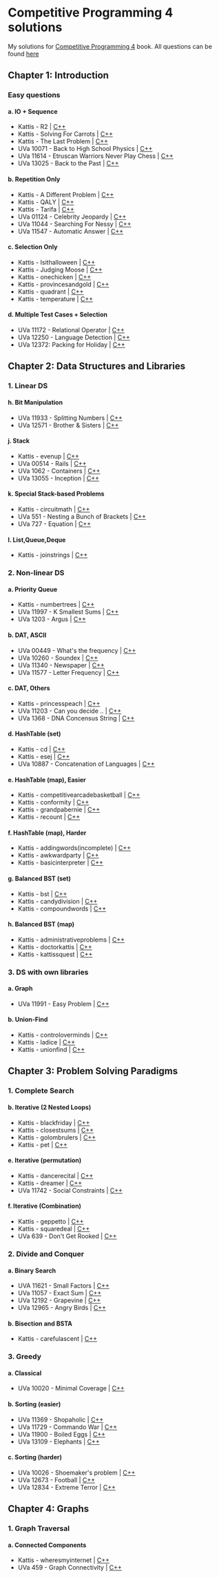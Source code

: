 # Competitive Programming 4 solutions
My solutions for [Competitive Programming 4](https://cpbook.net) book. All questions can be found [here](https://cpbook.net/methodstosolve)



## Chapter 1: Introduction
### Easy questions
#### a. IO + Sequence
* Kattis - R2 | [C++](./Chapter%201:%20Introduction/Easy%20questions/a.%20IO%20+%20Sequence/Kattis%20-%20R2.cpp)
* Kattis - Solving For Carrots | [C++](./Chapter%201:%20Introduction/Easy%20questions/a.%20IO%20+%20Sequence/Kattis%20-%20Solving%20For%20Carrots.cpp)
* Kattis - The Last Problem | [C++](./Chapter%201:%20Introduction/Easy%20questions/a.%20IO%20+%20Sequence/Kattis%20-%20The%20Last%20Problem.cpp)
* UVa 10071 - Back to High School Physics | [C++](./Chapter%201:%20Introduction/Easy%20questions/a.%20IO%20+%20Sequence/UVa%2010071%20-%20Back%20to%20High%20School%20Physics.cpp)
* UVa 11614 - Etruscan Warriors Never Play Chess | [C++](./Chapter%201:%20Introduction/Easy%20questions/a.%20IO%20+%20Sequence/UVa%2011614%20-%20Etruscan%20Warriors%20Never%20Play%20Chess.cpp)
* UVa 13025 - Back to the Past | [C++](./Chapter%201:%20Introduction/Easy%20questions/a.%20IO%20+%20Sequence/UVa%2013025%20-%20Back%20to%20the%20Past.cpp)
#### b. Repetition Only
* Kattis - A Different Problem | [C++](./Chapter%201:%20Introduction/Easy%20questions/b.%20Repetition%20Only/Kattis%20-%20A%20Different%20Problem.cpp)
* Kattis - QALY | [C++](./Chapter%201:%20Introduction/Easy%20questions/b.%20Repetition%20Only/Kattis%20-%20QALY.cpp)
* Kattis - Tarifa | [C++](./Chapter%201:%20Introduction/Easy%20questions/b.%20Repetition%20Only/Kattis%20-%20Tarifa.cpp)
* UVa 01124 - Celebrity Jeopardy | [C++](./Chapter%201:%20Introduction/Easy%20questions/b.%20Repetition%20Only/UVa%2001124%20-%20Celebrity%20Jeopardy.cpp)
* UVa 11044 - Searching For Nessy | [C++](./Chapter%201:%20Introduction/Easy%20questions/b.%20Repetition%20Only/UVa%2011044%20-%20Searching%20For%20Nessy.cpp)
* UVa 11547 - Automatic Answer | [C++](./Chapter%201:%20Introduction/Easy%20questions/b.%20Repetition%20Only/UVa%2011547%20-%20Automatic%20Answer.cpp)
#### c. Selection Only
* Kattis - Isithalloween | [C++](./Chapter%201:%20Introduction/Easy%20questions/c.%20Selection%20Only/Kattis%20-%20Isithalloween.cpp)
* Kattis - Judging Moose | [C++](./Chapter%201:%20Introduction/Easy%20questions/c.%20Selection%20Only/Kattis%20-%20Judging%20Moose.cpp)
* Kattis - onechicken | [C++](./Chapter%201:%20Introduction/Easy%20questions/c.%20Selection%20Only/Kattis%20-%20onechicken.cpp)
* Kattis - provincesandgold | [C++](./Chapter%201:%20Introduction/Easy%20questions/c.%20Selection%20Only/Kattis%20-%20provincesandgold.cpp)
* Kattis - quadrant | [C++](./Chapter%201:%20Introduction/Easy%20questions/c.%20Selection%20Only/Kattis%20-%20quadrant.cpp)
* Kattis - temperature | [C++](./Chapter%201:%20Introduction/Easy%20questions/c.%20Selection%20Only/Kattis%20-%20temperature.cpp)
#### d. Multiple Test Cases + Selection
* UVa 11172 - Relational Operator | [C++](./Chapter%201:%20Introduction/Easy%20questions/d.%20Multiple%20Test%20Cases%20+%20Selection/UVa%2011172%20-%20Relational%20Operator.cpp)
* UVa 12250 - Language Detection | [C++](./Chapter%201:%20Introduction/Easy%20questions/d.%20Multiple%20Test%20Cases%20+%20Selection/UVa%2012250%20-%20Language%20Detection.cpp)
* UVa 12372: Packing for Holiday | [C++](./Chapter%201:%20Introduction/Easy%20questions/d.%20Multiple%20Test%20Cases%20+%20Selection/UVa%2012372:%20Packing%20for%20Holiday.cpp)

## Chapter 2: Data Structures and Libraries
### 1. Linear DS
#### h. Bit Manipulation
* UVa 11933 - Splitting Numbers | [C++](./Chapter%202:%20Data%20Structures%20and%20Libraries/1.%20Linear%20DS/h.%20Bit%20Manipulation/UVa%2011933%20-%20Splitting%20Numbers.cpp)
* UVa 12571 - Brother & Sisters | [C++](./Chapter%202:%20Data%20Structures%20and%20Libraries/1.%20Linear%20DS/h.%20Bit%20Manipulation/UVa%2012571%20-%20Brother%20&%20Sisters.cpp)
#### j. Stack
* Kattis - evenup | [C++](./Chapter%202:%20Data%20Structures%20and%20Libraries/1.%20Linear%20DS/j.%20Stack/Kattis%20-%20evenup.cpp)
* UVa 00514 - Rails | [C++](./Chapter%202:%20Data%20Structures%20and%20Libraries/1.%20Linear%20DS/j.%20Stack/UVa%2000514%20-%20Rails.cpp)
* UVa 1062 - Containers | [C++](./Chapter%202:%20Data%20Structures%20and%20Libraries/1.%20Linear%20DS/j.%20Stack/UVa%201062%20-%20Containers.cpp)
* UVa 13055 - Inception | [C++](./Chapter%202:%20Data%20Structures%20and%20Libraries/1.%20Linear%20DS/j.%20Stack/UVa%2013055%20-%20Inception.cpp)
#### k. Special Stack-based Problems
* Kattis - circuitmath | [C++](./Chapter%202:%20Data%20Structures%20and%20Libraries/1.%20Linear%20DS/k.%20Special%20Stack-based%20Problems/Kattis%20-%20circuitmath.cpp)
* UVa  551 - Nesting a Bunch of Brackets | [C++](./Chapter%202:%20Data%20Structures%20and%20Libraries/1.%20Linear%20DS/k.%20Special%20Stack-based%20Problems/UVa%20%20551%20-%20Nesting%20a%20Bunch%20of%20Brackets.cpp)
* UVa 727 - Equation | [C++](./Chapter%202:%20Data%20Structures%20and%20Libraries/1.%20Linear%20DS/k.%20Special%20Stack-based%20Problems/UVa%20727%20-%20Equation.cpp)
#### l. List,Queue,Deque
* Kattis - joinstrings | [C++](./Chapter%202:%20Data%20Structures%20and%20Libraries/1.%20Linear%20DS/l.%20List,Queue,Deque/Kattis%20-%20joinstrings.cpp)
### 2. Non-linear DS
#### a. Priority Queue
* Kattis - numbertrees | [C++](./Chapter%202:%20Data%20Structures%20and%20Libraries/2.%20Non-linear%20DS/a.%20Priority%20Queue/Kattis%20-%20numbertrees.cpp)
* UVa 11997 - K Smallest Sums | [C++](./Chapter%202:%20Data%20Structures%20and%20Libraries/2.%20Non-linear%20DS/a.%20Priority%20Queue/UVa%2011997%20-%20K%20Smallest%20Sums.cpp)
* UVa 1203 - Argus | [C++](./Chapter%202:%20Data%20Structures%20and%20Libraries/2.%20Non-linear%20DS/a.%20Priority%20Queue/UVa%201203%20-%20Argus.cpp)
#### b. DAT, ASCII
* UVa 00449 - What's the frequency | [C++](./Chapter%202:%20Data%20Structures%20and%20Libraries/2.%20Non-linear%20DS/b.%20DAT,%20ASCII/UVa%2000449%20-%20What's%20the%20frequency.cpp)
* UVa 10260 - Soundex | [C++](./Chapter%202:%20Data%20Structures%20and%20Libraries/2.%20Non-linear%20DS/b.%20DAT,%20ASCII/UVa%2010260%20-%20Soundex.cpp)
* UVa 11340 - Newspaper | [C++](./Chapter%202:%20Data%20Structures%20and%20Libraries/2.%20Non-linear%20DS/b.%20DAT,%20ASCII/UVa%2011340%20-%20Newspaper.cpp)
* UVa 11577 - Letter Frequency | [C++](./Chapter%202:%20Data%20Structures%20and%20Libraries/2.%20Non-linear%20DS/b.%20DAT,%20ASCII/UVa%2011577%20-%20Letter%20Frequency.cpp)
#### c. DAT, Others
* Kattis - princesspeach | [C++](./Chapter%202:%20Data%20Structures%20and%20Libraries/2.%20Non-linear%20DS/c.%20DAT,%20Others/Kattis%20-%20princesspeach.cpp)
* UVa 11203 - Can you decide .. | [C++](./Chapter%202:%20Data%20Structures%20and%20Libraries/2.%20Non-linear%20DS/c.%20DAT,%20Others/UVa%2011203%20-%20Can%20you%20decide%20...cpp)
* UVa 1368 - DNA Concensus String | [C++](./Chapter%202:%20Data%20Structures%20and%20Libraries/2.%20Non-linear%20DS/c.%20DAT,%20Others/UVa%201368%20-%20DNA%20Concensus%20String.cpp)
#### d. HashTable (set)
* Kattis - cd | [C++](./Chapter%202:%20Data%20Structures%20and%20Libraries/2.%20Non-linear%20DS/d.%20HashTable%20(set)/Kattis%20-%20cd.cpp)
* Kattis - esej | [C++](./Chapter%202:%20Data%20Structures%20and%20Libraries/2.%20Non-linear%20DS/d.%20HashTable%20(set)/Kattis%20-%20esej.cpp)
* UVa 10887 - Concatenation of Languages | [C++](./Chapter%202:%20Data%20Structures%20and%20Libraries/2.%20Non-linear%20DS/d.%20HashTable%20(set)/UVa%2010887%20-%20Concatenation%20of%20Languages.cpp)
#### e. HashTable (map), Easier
* Kattis - competitivearcadebasketball | [C++](./Chapter%202:%20Data%20Structures%20and%20Libraries/2.%20Non-linear%20DS/e.%20HashTable%20(map),%20Easier/Kattis%20-%20competitivearcadebasketball.cpp)
* Kattis - conformity | [C++](./Chapter%202:%20Data%20Structures%20and%20Libraries/2.%20Non-linear%20DS/e.%20HashTable%20(map),%20Easier/Kattis%20-%20conformity.cpp)
* Kattis - grandpabernie | [C++](./Chapter%202:%20Data%20Structures%20and%20Libraries/2.%20Non-linear%20DS/e.%20HashTable%20(map),%20Easier/Kattis%20-%20grandpabernie.cpp)
* Kattis - recount | [C++](./Chapter%202:%20Data%20Structures%20and%20Libraries/2.%20Non-linear%20DS/e.%20HashTable%20(map),%20Easier/Kattis%20-%20recount.cpp)
#### f. HashTable (map), Harder
* Kattis - addingwords(incomplete) | [C++](./Chapter%202:%20Data%20Structures%20and%20Libraries/2.%20Non-linear%20DS/f.%20HashTable%20(map),%20Harder/Kattis%20-%20addingwords(incomplete).cpp)
* Kattis - awkwardparty | [C++](./Chapter%202:%20Data%20Structures%20and%20Libraries/2.%20Non-linear%20DS/f.%20HashTable%20(map),%20Harder/Kattis%20-%20awkwardparty.cpp)
* Kattis - basicinterpreter | [C++](./Chapter%202:%20Data%20Structures%20and%20Libraries/2.%20Non-linear%20DS/f.%20HashTable%20(map),%20Harder/Kattis%20-%20basicinterpreter.cpp)
#### g. Balanced BST (set)
* Kattis - bst | [C++](./Chapter%202:%20Data%20Structures%20and%20Libraries/2.%20Non-linear%20DS/g.%20Balanced%20BST%20(set)/Kattis%20-%20bst.cpp)
* Kattis - candydivision | [C++](./Chapter%202:%20Data%20Structures%20and%20Libraries/2.%20Non-linear%20DS/g.%20Balanced%20BST%20(set)/Kattis%20-%20candydivision.cpp)
* Kattis - compoundwords | [C++](./Chapter%202:%20Data%20Structures%20and%20Libraries/2.%20Non-linear%20DS/g.%20Balanced%20BST%20(set)/Kattis%20-%20compoundwords.cpp)
#### h. Balanced BST (map)
* Kattis - administrativeproblems | [C++](./Chapter%202:%20Data%20Structures%20and%20Libraries/2.%20Non-linear%20DS/h.%20Balanced%20BST%20(map)/Kattis%20-%20administrativeproblems.cpp)
* Kattis - doctorkattis | [C++](./Chapter%202:%20Data%20Structures%20and%20Libraries/2.%20Non-linear%20DS/h.%20Balanced%20BST%20(map)/Kattis%20-%20doctorkattis.cpp)
* Kattis - kattissquest | [C++](./Chapter%202:%20Data%20Structures%20and%20Libraries/2.%20Non-linear%20DS/h.%20Balanced%20BST%20(map)/Kattis%20-%20kattissquest.cpp)
### 3. DS with own libraries
#### a. Graph
* UVa 11991 - Easy Problem | [C++](./Chapter%202:%20Data%20Structures%20and%20Libraries/3.%20DS%20with%20own%20libraries/a.%20Graph/UVa%2011991%20-%20Easy%20Problem.cpp)
#### b. Union-Find
* Kattis - controloverminds | [C++](./Chapter%202:%20Data%20Structures%20and%20Libraries/3.%20DS%20with%20own%20libraries/b.%20Union-Find/Kattis%20-%20controloverminds.cpp)
* Kattis - ladice | [C++](./Chapter%202:%20Data%20Structures%20and%20Libraries/3.%20DS%20with%20own%20libraries/b.%20Union-Find/Kattis%20-%20ladice.cpp)
* Kattis - unionfind | [C++](./Chapter%202:%20Data%20Structures%20and%20Libraries/3.%20DS%20with%20own%20libraries/b.%20Union-Find/Kattis%20-%20unionfind.cpp)

## Chapter 3: Problem Solving Paradigms
### 1. Complete Search
#### b. Iterative (2 Nested Loops)
* Kattis - blackfriday | [C++](./Chapter%203:%20Problem%20Solving%20Paradigms/1.%20Complete%20Search/b.%20Iterative%20(2%20Nested%20Loops)/Kattis%20-%20blackfriday.cpp)
* Kattis - closestsums | [C++](./Chapter%203:%20Problem%20Solving%20Paradigms/1.%20Complete%20Search/b.%20Iterative%20(2%20Nested%20Loops)/Kattis%20-%20closestsums.cpp)
* Kattis - golombrulers | [C++](./Chapter%203:%20Problem%20Solving%20Paradigms/1.%20Complete%20Search/b.%20Iterative%20(2%20Nested%20Loops)/Kattis%20-%20golombrulers.cpp)
* Kattis - pet | [C++](./Chapter%203:%20Problem%20Solving%20Paradigms/1.%20Complete%20Search/b.%20Iterative%20(2%20Nested%20Loops)/Kattis%20-%20pet.cpp)
#### e. Iterative (permutation)
* Kattis - dancerecital | [C++](./Chapter%203:%20Problem%20Solving%20Paradigms/1.%20Complete%20Search/e.%20Iterative%20(permutation)/Kattis%20-%20dancerecital.cpp)
* Kattis - dreamer | [C++](./Chapter%203:%20Problem%20Solving%20Paradigms/1.%20Complete%20Search/e.%20Iterative%20(permutation)/Kattis%20-%20dreamer.cpp)
* UVa 11742 - Social Constraints | [C++](./Chapter%203:%20Problem%20Solving%20Paradigms/1.%20Complete%20Search/e.%20Iterative%20(permutation)/UVa%2011742%20-%20Social%20Constraints.cpp)
#### f. Iterative (Combination)
* Kattis - geppetto | [C++](./Chapter%203:%20Problem%20Solving%20Paradigms/1.%20Complete%20Search/f.%20Iterative%20(Combination)/Kattis%20-%20geppetto.cpp)
* Kattis - squaredeal | [C++](./Chapter%203:%20Problem%20Solving%20Paradigms/1.%20Complete%20Search/f.%20Iterative%20(Combination)/Kattis%20-%20squaredeal.cpp)
* UVa 639 - Don't Get Rooked | [C++](./Chapter%203:%20Problem%20Solving%20Paradigms/1.%20Complete%20Search/f.%20Iterative%20(Combination)/UVa%20639%20-%20Don't%20Get%20Rooked.cpp)
### 2. Divide and Conquer
#### a. Binary Search
* UVA 11621 - Small Factors | [C++](./Chapter%203:%20Problem%20Solving%20Paradigms/2.%20Divide%20and%20Conquer/a.%20Binary%20Search/UVA%2011621%20-%20Small%20Factors.cpp)
* UVa 11057 - Exact Sum | [C++](./Chapter%203:%20Problem%20Solving%20Paradigms/2.%20Divide%20and%20Conquer/a.%20Binary%20Search/UVa%2011057%20-%20Exact%20Sum.cpp)
* UVa 12192 - Grapevine | [C++](./Chapter%203:%20Problem%20Solving%20Paradigms/2.%20Divide%20and%20Conquer/a.%20Binary%20Search/UVa%2012192%20-%20Grapevine.cpp)
* UVa 12965 - Angry Birds | [C++](./Chapter%203:%20Problem%20Solving%20Paradigms/2.%20Divide%20and%20Conquer/a.%20Binary%20Search/UVa%2012965%20-%20Angry%20Birds.cpp)
#### b. Bisection and BSTA
* Kattis - carefulascent | [C++](./Chapter%203:%20Problem%20Solving%20Paradigms/2.%20Divide%20and%20Conquer/b.%20Bisection%20and%20BSTA/Kattis%20-%20carefulascent.cpp)
### 3. Greedy
#### a. Classical
* UVa  10020 - Minimal Coverage | [C++](./Chapter%203:%20Problem%20Solving%20Paradigms/3.%20Greedy/a.%20Classical/UVa%20%2010020%20-%20Minimal%20Coverage.cpp)
#### b. Sorting (easier)
* UVa 11369 - Shopaholic | [C++](./Chapter%203:%20Problem%20Solving%20Paradigms/3.%20Greedy/b.%20Sorting%20(easier)/UVa%2011369%20-%20Shopaholic.cpp)
* UVa 11729 - Commando War | [C++](./Chapter%203:%20Problem%20Solving%20Paradigms/3.%20Greedy/b.%20Sorting%20(easier)/UVa%2011729%20-%20Commando%20War.cpp)
* UVa 11900 - Boiled Eggs | [C++](./Chapter%203:%20Problem%20Solving%20Paradigms/3.%20Greedy/b.%20Sorting%20(easier)/UVa%2011900%20-%20Boiled%20Eggs.cpp)
* UVa 13109 - Elephants | [C++](./Chapter%203:%20Problem%20Solving%20Paradigms/3.%20Greedy/b.%20Sorting%20(easier)/UVa%2013109%20-%20Elephants.cpp)
#### c. Sorting (harder)
* UVa 10026 - Shoemaker's problem | [C++](./Chapter%203:%20Problem%20Solving%20Paradigms/3.%20Greedy/c.%20Sorting%20(harder)/UVa%2010026%20-%20Shoemaker's%20problem.cpp)
* UVa 12673 - Football | [C++](./Chapter%203:%20Problem%20Solving%20Paradigms/3.%20Greedy/c.%20Sorting%20(harder)/UVa%2012673%20-%20Football.cpp)
* UVa 12834 - Extreme Terror | [C++](./Chapter%203:%20Problem%20Solving%20Paradigms/3.%20Greedy/c.%20Sorting%20(harder)/UVa%2012834%20-%20Extreme%20Terror.cpp)

## Chapter 4: Graphs
### 1. Graph Traversal
#### a. Connected Components
* Kattis - wheresmyinternet | [C++](./Chapter%204:%20Graphs/1.%20Graph%20Traversal/a.%20Connected%20Components/Kattis%20-%20wheresmyinternet.cpp)
* UVa 459 - Graph Connectivity | [C++](./Chapter%204:%20Graphs/1.%20Graph%20Traversal/a.%20Connected%20Components/UVa%20459%20-%20Graph%20Connectivity.cpp)





